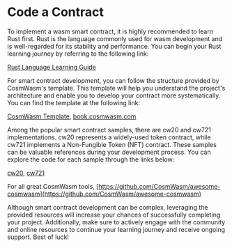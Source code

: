 # Code a Contract

To implement a wasm smart contract, it is highly recommended to learn Rust first. Rust is the language commonly used for wasm development and is well-regarded for its stability and performance. You can begin your Rust learning journey by referring to the following link:

[Rust Language Learning Guide](https://doc.rust-lang.org/beta/book/index.html)

For smart contract development, you can follow the structure provided by CosmWasm's template. This template will help you understand the project's architecture and enable you to develop your contract more systematically. You can find the template at the following link:

[CosmWasm Template](https://github.com/CosmWasm/cw-template), [book.cosmwasm.com](https://book.cosmwasm.com)

Among the popular smart contract samples, there are cw20 and cw721 implementations. cw20 represents a widely-used token contract, while cw721 implements a Non-Fungible Token (NFT) contract. These samples can be valuable references during your development process. You can explore the code for each sample through the links below:

[cw20](https://github.com/CosmWasm/cw-plus), [cw721](https://github.com/CosmWasm/cw-nfts)

For all great CosmWasm tools, [https://github.com/CosmWasm/awesome-cosmwasm](https://github.com/CosmWasm/awesome-cosmwasm)

Although smart contract development can be complex, leveraging the provided resources will increase your chances of successfully completing your project. Additionally, make sure to actively engage with the community and online resources to continue your learning journey and receive ongoing support. Best of luck!
